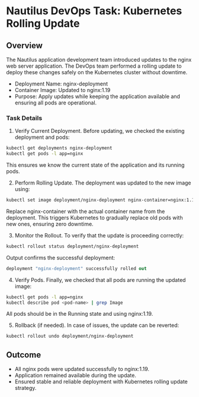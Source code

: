 # Nautilus DevOps Task: Kubernetes Rolling Update

## Overview

The Nautilus application development team introduced updates to the nginx web server application. 
The DevOps team performed a rolling update to deploy these changes safely on the Kubernetes cluster without downtime.
 - Deployment Name: nginx-deployment
 - Container Image: Updated to nginx:1.19
 - Purpose: Apply updates while keeping the application available and ensuring all pods are operational.

### Task Details
1. Verify Current Deployment.
Before updating, we checked the existing deployment and pods:
```bash
kubectl get deployments nginx-deployment
kubectl get pods -l app=nginx
```
This ensures we know the current state of the application and its running pods.

2. Perform Rolling Update.
The deployment was updated to the new image using:
```bash
kubectl set image deployment/nginx-deployment nginx-container=nginx:1.19
```
Replace nginx-container with the actual container name from the deployment.
This triggers Kubernetes to gradually replace old pods with new ones, ensuring zero downtime.

3. Monitor the Rollout.
To verify that the update is proceeding correctly:
```bash
kubectl rollout status deployment/nginx-deployment
```
Output confirms the successful deployment:
```csharp
deployment "nginx-deployment" successfully rolled out
```

4. Verify Pods.
Finally, we checked that all pods are running the updated image:
```bash
kubectl get pods -l app=nginx
kubectl describe pod <pod-name> | grep Image
```
All pods should be in the Running state and using nginx:1.19.

5. Rollback (if needed).
In case of issues, the update can be reverted:
```bash
kubectl rollout undo deployment/nginx-deployment
```
## Outcome
 - All nginx pods were updated successfully to nginx:1.19.
 - Application remained available during the update.
 - Ensured stable and reliable deployment with Kubernetes rolling update strategy.

